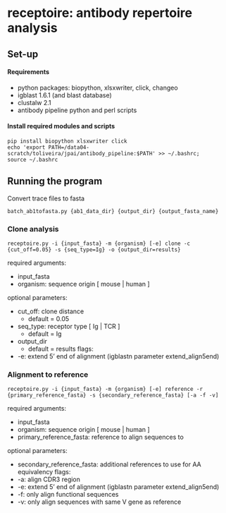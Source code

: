 # receptoire: antibody repertoire analysis 

## Set-up

#### Requirements
* python packages: biopython, xlsxwriter, click, changeo
* igblast 1.6.1 (and blast database)
* clustalw 2.1
* antibody pipeline python and perl scripts


#### Install required modules and scripts
```shell
pip install biopython xlsxwriter click
echo 'export PATH=/data04-scratch/toliveira/jpai/antibody_pipeline:$PATH' >> ~/.bashrc;
source ~/.bashrc
```

## Running the program

Convert trace files to fasta
```shell
batch_ab1tofasta.py {ab1_data_dir} {output_dir} {output_fasta_name}
```

### Clone analysis
```shell
receptoire.py -i {input_fasta} -m {organism} [-e] clone -c {cut_off=0.05} -s {seq_type=Ig} -o {output_dir=results}
```

required arguments:
* input_fasta
* organism: sequence origin [ mouse | human ]

optional parameters:
* cut_off: clone distance
    * default = 0.05
* seq_type: receptor type [ Ig | TCR ]
   * default = Ig
* output_dir
    * default = results
flags:
* -e: extend 5’ end of alignment (igblastn parameter extend_align5end)


### Alignment to reference
```shell
receptoire.py -i {input_fasta} -m {organism} [-e] reference -r {primary_reference_fasta} -s {secondary_reference_fasta} [-a -f -v]
```

required arguments:
* input_fasta
* organism: sequence origin [ mouse | human ]
* primary_reference_fasta: reference to align sequences to

optional parameters:
* secondary_reference_fasta: additional references to use for AA equivalency
flags:
* -a: align CDR3 region
* -e: extend 5’ end of alignment (igblastn parameter extend_align5end)
* -f: only align functional sequences
* -v: only align sequences with same V gene as reference
